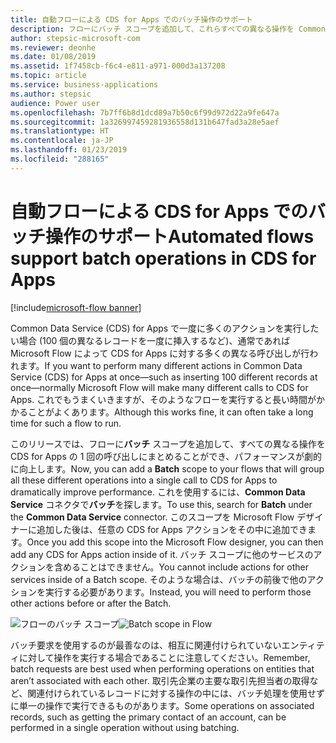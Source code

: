```yaml
---
title: 自動フローによる CDS for Apps でのバッチ操作のサポート
description: フローにバッチ スコープを追加して、これらすべての異なる操作を Common Data Service の 1 回の呼び出しにまとめることができます。
author: stepsic-microsoft-com
ms.reviewer: deonhe
ms.date: 01/08/2019
ms.assetid: 1f7458cb-f6c4-e811-a971-000d3a137208
ms.topic: article
ms.service: business-applications
ms.author: stepsic
audience: Power user
ms.openlocfilehash: 7b7ff6b8d1dcd89a7b50c6f99d972d22a9fe647a
ms.sourcegitcommit: 1a326997459281936558d131b647fad3a28e5aef
ms.translationtype: HT
ms.contentlocale: ja-JP
ms.lasthandoff: 01/23/2019
ms.locfileid: "288165"
---
```

# <a name="automated-flows-support-batch-operations-in-cds-for-apps"></a><span data-ttu-id="c89ef-103">自動フローによる CDS for Apps でのバッチ操作のサポート</span><span class="sxs-lookup"><span data-stu-id="c89ef-103">Automated flows support batch operations in CDS for Apps</span></span>


[!include[microsoft-flow banner](../includes/microsoft-flow.md)]

<span data-ttu-id="c89ef-104">Common Data Service (CDS) for Apps で一度に多くのアクションを実行したい場合 (100 個の異なるレコードを一度に挿入するなど)、通常であれば Microsoft Flow によって CDS for Apps に対する多くの異なる呼び出しが行われます。</span><span class="sxs-lookup"><span data-stu-id="c89ef-104">If you want to perform many different actions in Common Data Service (CDS) for Apps at once—such as inserting 100 different records at once—normally Microsoft Flow will make many different calls to CDS for Apps.</span></span> <span data-ttu-id="c89ef-105">これでもうまくいきますが、そのようなフローを実行すると長い時間がかかることがよくあります。</span><span class="sxs-lookup"><span data-stu-id="c89ef-105">Although this works fine, it can often take a long time for such a flow to run.</span></span>

<span data-ttu-id="c89ef-106">このリリースでは、フローに**バッチ** スコープを追加して、すべての異なる操作を CDS for Apps の 1 回の呼び出しにまとめることができ、パフォーマンスが劇的に向上します。</span><span class="sxs-lookup"><span data-stu-id="c89ef-106">Now, you can add a **Batch** scope to your flows that will group all these different operations into a single call to CDS for Apps to dramatically improve performance.</span></span> <span data-ttu-id="c89ef-107">これを使用するには、**Common Data Service** コネクタで**バッチ**を探します。</span><span class="sxs-lookup"><span data-stu-id="c89ef-107">To use this, search for **Batch** under the **Common Data Service** connector.</span></span> <span data-ttu-id="c89ef-108">このスコープを Microsoft Flow デザイナーに追加した後は、任意の CDS for Apps アクションをその中に追加できます。</span><span class="sxs-lookup"><span data-stu-id="c89ef-108">Once you add this scope into the Microsoft Flow designer, you can then add any CDS for Apps action inside of it.</span></span> <span data-ttu-id="c89ef-109">バッチ スコープに他のサービスのアクションを含めることはできません。</span><span class="sxs-lookup"><span data-stu-id="c89ef-109">You cannot include actions for other services inside of a Batch scope.</span></span> <span data-ttu-id="c89ef-110">そのような場合は、バッチの前後で他のアクションを実行する必要があります。</span><span class="sxs-lookup"><span data-stu-id="c89ef-110">Instead, you will need to perform those other actions before or after the Batch.</span></span>

<span data-ttu-id="c89ef-111">![フローのバッチ スコープ](media/BatchOperations-1.png "フローのバッチ スコープ")</span><span class="sxs-lookup"><span data-stu-id="c89ef-111">![Batch scope in Flow](media/BatchOperations-1.png "Batch scope in Flow")</span></span>

<span data-ttu-id="c89ef-112">バッチ要求を使用するのが最善なのは、相互に関連付けられていないエンティティに対して操作を実行する場合であることに注意してください。</span><span class="sxs-lookup"><span data-stu-id="c89ef-112">Remember, batch requests are best used when performing operations on entities that aren’t associated with each other.</span></span> <span data-ttu-id="c89ef-113">取引先企業の主要な取引先担当者の取得など、関連付けられているレコードに対する操作の中には、バッチ処理を使用せずに単一の操作で実行できるものがあります。</span><span class="sxs-lookup"><span data-stu-id="c89ef-113">Some operations on associated records, such as getting the primary contact of an account, can be performed in a single operation without using batching.</span></span>
